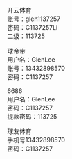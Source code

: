 开云体育  
账号：glen1137257  
密码：C1137257Li  
二级：113725  
  
球帝带  
用户名：GlenLee  
账号：13432898570  
密码：C1137257  
  
6686  
用户名：GlenLee  
密码：C1137257  
提款密码：113725  
  
球友体育  
手机号13432898570  
密码：C1137257  

